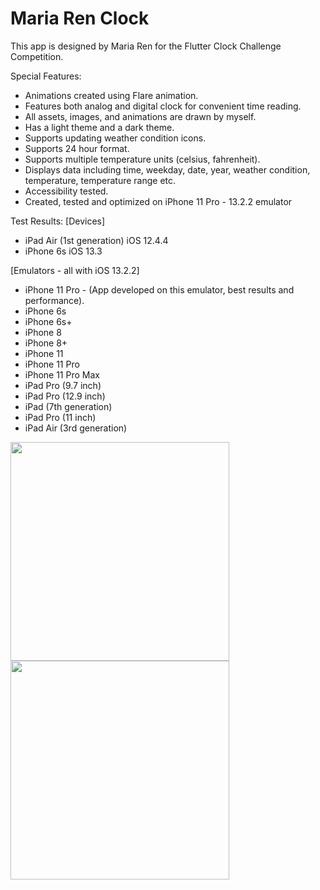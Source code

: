 # Maria Ren Clock

This app is designed by Maria Ren for the Flutter Clock Challenge Competition.


Special Features:
- Animations created using Flare animation.
- Features both analog and digital clock for convenient time reading.
- All assets, images, and animations are drawn by myself.
- Has a light theme and a dark theme.
- Supports updating weather condition icons.
- Supports 24 hour format.
- Supports multiple temperature units (celsius, fahrenheit).
- Displays data including time, weekday, date, year, weather condition, temperature,
  temperature range etc.
- Accessibility tested.
- Created, tested and optimized on iPhone 11 Pro - 13.2.2 emulator


Test Results:
[Devices]
- iPad Air (1st generation) iOS 12.4.4
- iPhone 6s iOS 13.3

[Emulators - all with iOS 13.2.2]
- iPhone 11 Pro -  (App developed on this emulator, best results and performance).
- iPhone 6s
- iPhone 6s+
- iPhone 8
- iPhone 8+
- iPhone 11
- iPhone 11 Pro
- iPhone 11 Pro Max
- iPad Pro (9.7 inch)
- iPad Pro (12.9 inch)
- iPad (7th generation)
- iPad Pro (11 inch)
- iPad Air (3rd generation)



<img src='maria_ren_clock_light.png' width='350'>

<img src='maria_ren_clock_dark.png' width='350'>

